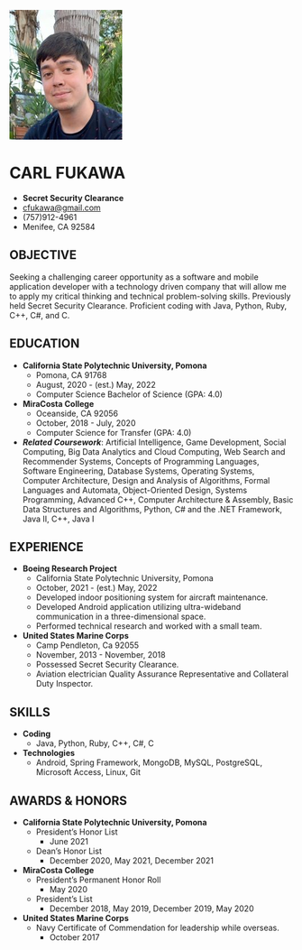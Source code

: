 ![profile image](profilepic.jpg)

# CARL FUKAWA
- **Secret Security Clearance**
- [cfukawa@gmail.com](mailto:cfukawa@gmail.com)
- (757)912-4961
- Menifee, CA 92584

## OBJECTIVE
Seeking a challenging career opportunity as a software and mobile application developer with a technology
driven company that will allow me to apply my critical thinking and technical problem-solving skills. Previously
held Secret Security Clearance. Proficient coding with Java, Python, Ruby, C++, C#, and C.

## EDUCATION
- **California State Polytechnic University, Pomona**
  - Pomona, CA 91768
  - August, 2020 - (est.) May, 2022
  - Computer Science Bachelor of Science (GPA: 4.0)
- **MiraCosta College**
  - Oceanside, CA 92056
  - October, 2018 - July, 2020
  - Computer Science for Transfer (GPA: 4.0)
- ***Related Coursework***: Artificial Intelligence, Game Development, Social Computing, Big Data Analytics and Cloud Computing, Web Search and Recommender Systems, Concepts of Programming Languages, Software Engineering, Database Systems, Operating Systems, Computer Architecture, Design and Analysis of Algorithms, Formal Languages and Automata, Object-Oriented Design, Systems Programming, Advanced C++, Computer Architecture & Assembly, Basic Data Structures and Algorithms, Python, C# and the .NET Framework, Java II, C++, Java I

## EXPERIENCE
- **Boeing Research Project**
  - California State Polytechnic University, Pomona
  - October, 2021 - (est.) May, 2022
  - Developed indoor positioning system for aircraft maintenance.
  - Developed Android application utilizing ultra-wideband communication in a three-dimensional space.
  - Performed technical research and worked with a small team.
- **United States Marine Corps**
  - Camp Pendleton, Ca 92055
  - November, 2013 - November, 2018
  - Possessed Secret Security Clearance.
  - Aviation electrician Quality Assurance Representative and Collateral Duty Inspector.

## SKILLS
- **Coding**
  - Java, Python, Ruby, C++, C#, C
- **Technologies**
  - Android, Spring Framework, MongoDB, MySQL, PostgreSQL, Microsoft Access, Linux, Git
  
## AWARDS & HONORS
- **California State Polytechnic University, Pomona**
  - President’s Honor List
      - June 2021
  - Dean’s Honor List
      - December 2020, May 2021, December 2021
- **MiraCosta College**
  - President’s Permanent Honor Roll
      - May 2020
  - President’s List
      - December 2018, May 2019, December 2019, May 2020
- **United States Marine Corps**
  - Navy Certificate of Commendation for leadership while overseas.
      - October 2017
